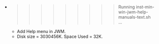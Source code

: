 * >>>>>>>>> Running inst-min-win-jwm-help-manuals-text.sh ...
  * Add Help menu in JWM.
  * Disk size = 3030456K. Space Used = 32K.

